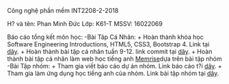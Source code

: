 ﻿Công nghệ phần mềm
INT2208-2-2018

H? và tên: Phan Minh Ðức
Lớp: K61-T
MSSV: 16022069

Báo cáo tổng kết môn học:
	-Bài Tâp Cá Nhân:
	+ Hoàn thành khóa học Software Engineering Introductions, HTML5, CSS3, Bootstrap 4. Link tại [dây](https://github.com/truonganhhoang/INT2208-2-2018/tree/master/PhanMinhDuc).
	+ Hoàn thành bài tập cá nhân tuần 9-12. link commit tại [dây](https://github.com/PhanMinhDuck61T/INT2208-2-2018/commit/c821b8ab9176660cc3ff7e1a919f829b93f1c18f).
	+ Hoàn thành bài tập cá nhân làm web học tiếng anh [Memrise](https://github.com/truonganhhoang/INT2208-2-2018/tree/master/PhanMinhDuc/Memrise)dựa trên bài tập nhóm 
	-Bài Tập nhóm:
	+ Tham gia viết báo cáo dự án nhóm. Link báo cáo t?i [dây](https://docs.google.com/document/d/1qLR-qvxi7L6LPCddOGcklxoBS2ZtSFLXLnNQ_AM5NvE/edit#heading=h.5zn6st8ace31).
	+ Tham gia làm ứng dụng học tiếng anh của nhóm. Link bài tập nhóm tại [dây](https://github.com/truonganhhoang/INT2208-2-2018/tree/master/nhom-DDTANK).
	

		